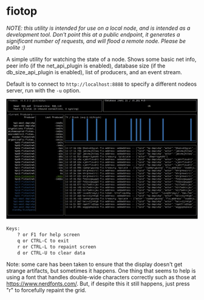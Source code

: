 # fiotop

*NOTE: this utility is intended for use on a local node, and is intended as a
development tool. Don't point this at a public endpoint, it generates
a significant number of requests, and will flood a remote node. Please be
polite :)*

A simple utility for watching the state of a node. Shows some basic net
info, peer info (if the net_api_plugin is enabled), database size (if
the db_size_api_plugin is enabled), list of producers, and an event stream.

Default is to connect to `http://localhost:8888` to specify a different
nodeos server, run with the `-u` option.

![Screenshot of fiotop running](fiotop.gif)

```
Keys:
    ? or F1 for help screen
    q or CTRL-C to exit
    r or CTRL-L to repaint screen
    d or CTRL-U to clear data
```

Note: some care has been taken to ensure that the display doesn't get strange
artifacts, but sometimes it happens. One thing that seems to help is using a
font that handles double-wide characters correctly such as those at
https://www.nerdfonts.com/. But, if despite this it still happens, just press
"r" to forcefully repaint the grid.
